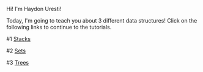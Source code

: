 Hi! I'm Haydon Uresti!

Today, I'm going to teach you about 3 different data structures! Click on the following links to continue to the tutorials.

#1 [Stacks](1-stacks.md)

#2 [Sets](2-sets.md)

#3 [Trees](3-trees.md)
